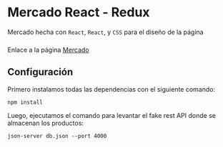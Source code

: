 # Mercado React - Redux

Mercado hecha con `React`, `React`, y `CSS` para el diseño de la página
###
Enlace a la página [Mercado](https://auth-crud-redux-react.herokuapp.com/)

## Configuración

Primero instalamos todas las dependencias con el siguiente comando:
``` 
npm install
```

Luego, ejecutamos el comando para levantar el fake rest API donde se almacenan los productos:

```
json-server db.json --port 4000
```